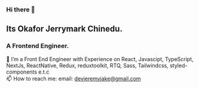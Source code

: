 ### Hi there 👋
## Its Okafor Jerrymark Chinedu.
### A Frontend Engineer.
🔭 I’m a Front End Engineer with Experience on React, Javascipt, TypeScript, NextJs,  ReactNative, Redux, reduxtoolkit, RTQ, Sass, Tailwindcss, styled-components e.t.c <br>
📫 How to reach me: email: devjeremyjake@gmail.com

<!--
**devjeremyjake/devjeremyjake** is a ✨ _special_ ✨ repository because its `README.md` (this file) appears on your GitHub profile.

Here are some ideas to get you started:

- 🔭 I’m currently working on ...
- 🌱 I’m currently learning ...
- 👯 I’m looking to collaborate on ...
- 🤔 I’m looking for help with ...
- 💬 Ask me about ...
- 📫 How to reach me: ...
- 😄 Pronouns: ...
- ⚡ Fun fact: ...
-->
